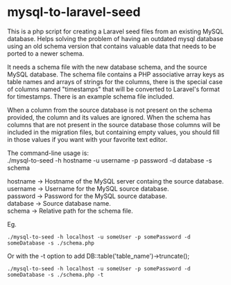 # mysql-to-laravel-seed
This is a php script for creating a Laravel seed files from an existing MySQL database.
Helps solving the problem of having an outdated mysql database using an old schema version
that contains valuable data that needs to be ported to a newer schema.

It needs a schema file with the new database schema, and the source MySQL database.
The schema file contains a PHP associative array keys as table names and arrays of strings
for the columns, there is the special case of columns named "timestamps" that will be
converted to Laravel's format for timestamps. There is an example schema file included.

When a column from the source database is not present on the schema provided, the column and
its values are ignored. When the schema has columns that are not present in the source database
those columns will be included in the migration files, but containing empty values, you should
fill in those values if you want with your favorite text editor.

The command-line usage is:<br />
./mysql-to-seed -h hostname -u username -p password -d database -s schema

hostname -> Hostname of the MySQL server containg the source database.<br />
username -> Username for the MySQL source database.<br />
password -> Password for the MySQL source database.<br />
database -> Source database name.<br />
schema -> Relative path for the schema file.<br />


Eg.

```shell
./mysql-to-seed -h localhost -u someUser -p somePassword -d someDatabase -s ./schema.php
```

Or with the -t option to add DB::table('table_name')->truncate();

```shell
./mysql-to-seed -h localhost -u someUser -p somePassword -d someDatabase -s ./schema.php -t
```